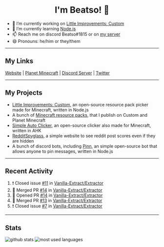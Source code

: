 <h1 align="center">I'm Beatso! 👋</h1>

- 🔭 I’m currently working on [Little Improvements: Custom](https://github.com/LittleImprovementsCustom/LittleImprovementsCustom)
- 🌱 I’m currently learning [Node.js](https://nodejs.org/)
- 📫 Reach me on discord Beatso#1815 or on [my server](https://discord.gg/bNcZjFe)
- 😄 Pronouns: he/him or they/them

---

## My Links
[Website](https://www.beatso.tk/) | 
[Planet Minecraft](https://www.planetminecraft.com/member/beatso/) |
[Discord Server](https://discord.gg/bNcZjFe) |
[Twitter](https://twitter.com/beatso_)

---

## My Projects
- [Little Improvements: Custom](https://github.com/LittleImprovementsCustom/LittleImprovementsCustom), an open-source resource pack picker made for Minecraft, written in Node.js
- A bunch of [Minecraft resource packs](https://www.planetminecraft.com/member/beatso/submissions/texture-packs/?morder=order_popularity), that I publish on Custom and Planet Minecraft
- [Simple Auto Clicker](https://github.com/Beatso/SimpleAutoClicker), an open-source clicker also made for Minecraft, written in AHK
- [RedditSpyglass](https://github.com/Beatso/RedditSpyglass), a simple website to see reddit post scores even if they are hidden
- A bunch of discord bots, including [Pinn](https://github.com/Beatso/Pinn), an simple open-source bot that allows anyone to pin messages, written in Node.js

---

## Recent Activity
<!--START_SECTION:activity-->
1. ❗️ Closed issue [#11](https://github.com/Vanilla-Extract/Extractor/issues/11) in [Vanilla-Extract/Extractor](https://github.com/Vanilla-Extract/Extractor)
2. 🎉 Merged PR [#14](https://github.com/Vanilla-Extract/Extractor/pull/14) in [Vanilla-Extract/Extractor](https://github.com/Vanilla-Extract/Extractor)
3. 💪 Opened PR [#14](https://github.com/Vanilla-Extract/Extractor/pull/14) in [Vanilla-Extract/Extractor](https://github.com/Vanilla-Extract/Extractor)
4. 🎉 Merged PR [#13](https://github.com/Vanilla-Extract/Extractor/pull/13) in [Vanilla-Extract/Extractor](https://github.com/Vanilla-Extract/Extractor)
5. ❗️ Closed issue [#7](https://github.com/Vanilla-Extract/Extractor/issues/7) in [Vanilla-Extract/Extractor](https://github.com/Vanilla-Extract/Extractor)
<!--END_SECTION:activity-->

---

## Stats
![github stats](https://github-readme-stats.vercel.app/api?username=Beatso&count_private=true&show_icons=true&hide_rank=true&theme=dark&hide_border=true "GitHub Stats")
![most used languages](https://github-readme-stats.vercel.app/api/top-langs/?username=Beatso&langs_count=3&theme=dark&hide_border=true "Most Used Languages")
